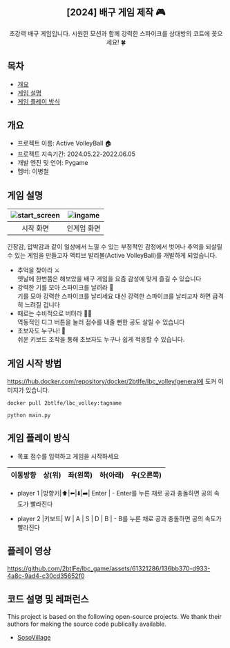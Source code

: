<div align="center">
<h2>[2024] 배구 게임 제작 🎮</h2>
초강력 배구 게임입니다. 시원한 모션과 함께 강력한 스파이크를 상대방의 코트에 꽂으세요! 🍀
</div>

## 목차
  - [개요](#개요) 
  - [게임 설명](#게임-설명)
  - [게임 플레이 방식](#게임-플레이-방식)

## 개요
- 프로젝트 이름: Active VolleyBall 🏠
- 프로젝트 지속기간: 2024.05.22-2022.06.05
- 개발 엔진 및 언어: Pygame
- 멤버: 이병철

## 게임 설명
|![start_screen](https://github.com/2btlFe/lbc_game/assets/61321286/3875637f-36bc-48c7-9be2-fb48a931b53b)|![ingame](https://github.com/2btlFe/lbc_game/assets/61321286/2a602540-9509-43a9-8bfb-1a1f1114ef78)|
|:---:|:---:|
|시작 화면|인게임 화면|

긴장감, 압박감과 같이 일상에서 느낄 수 있는 부정적인 감정에서 벗어나 추억을 되살릴 수 있는 게임을 만들고자 액티브 발리볼(Active VolleyBall)를 개발하게 되었습니다.<br>
- 추억을 찾아라 ⚔️<br>
옛날에 한번쯤은 해보았을 배구 게임을 요즘 감성에 맞게 즐길 수 있습니다 
- 강력한 기를 모아 스파이크를 날려라 🎯<br>
기를 모아 강력한 스파이크를 날리세요 대신 강력한 스파이크를 날리고자 하면 급격히 느려질 겁니다 
- 때로는 수비적으로 버텨라 🏄🏻<br>
역동적인 디그 버튼을 눌러 점수를 내줄 뻔한 공도 살릴 수 있습니다 
- 초보자도 누구나! 👶<br>
쉬운 키보드 조작을 통해 초보자도 누구나 쉽게 적응할 수 있습니다.


## 게임 시작 방법

https://hub.docker.com/repository/docker/2btlfe/lbc_volley/general에 도커 이미지가 있습니다.

```
docker pull 2btlfe/lbc_volley:tagname
```

```
python main.py 
```




## 게임 플레이 방식

- 목표 점수를 입력하고 게임을 시작하세요

|이동방향|상(위)|좌(왼쪽)|하(아래)|우(오른쪽)|
|---|---|---|---|---|

- player 1
|방향키|⬆️|⬅️|⬇️|➡️| Enter | - Enter를 누른 채로 공과 충돌하면 공의 속도가 빨라진다

- player 2
|키보드| W | A | S | D | B | -  B를 누른 채로 공과 충돌하면 공의 속도가 빨라진다

## 플레이 영상

https://github.com/2btlFe/lbc_game/assets/61321286/136bb370-d933-4a8c-9ad4-c30cd35652f0



## 코드 설명 및 레퍼런스
This project is based on the following open-source projects. We thank their authors for making the source code publically available.

-  <a href='https://github.com/JeongHyunJi/SosoVillage'>SosoVillage
